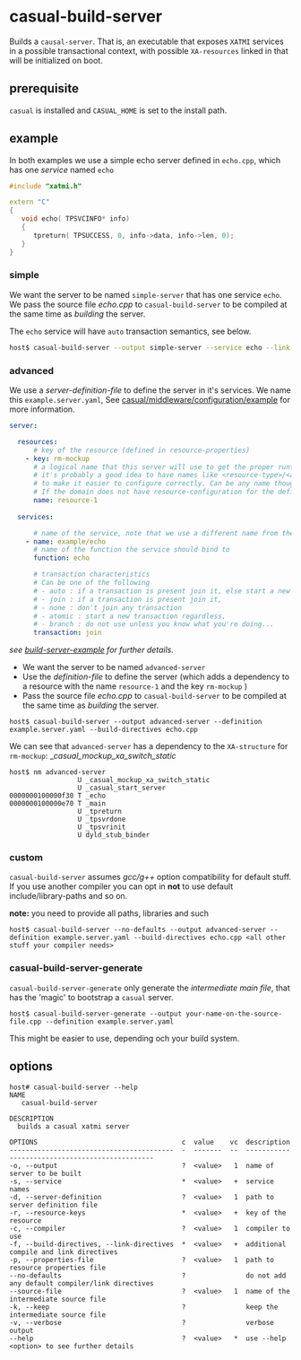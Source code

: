 # casual-build-server

Builds a `causal-server`. That is, an executable that exposes `XATMI` services in a possible transactional context,
with possible `XA-resources` linked in that will be initialized on boot.


## prerequisite

`casual` is installed and `CASUAL_HOME` is set to the install path.


## example

In both examples we use a simple echo server defined in `echo.cpp`, which has one _service_ named `echo`

```cpp
#include "xatmi.h"

extern "C"
{
   void echo( TPSVCINFO* info)
   {
      tpreturn( TPSUCCESS, 0, info->data, info->len, 0);
   }
}

```

### simple

We want the server to be named `simple-server` that has one service `echo`. We pass the source 
file _echo.cpp_ to `casual-build-server` to be compiled at the same time as _building_ the server.

The `echo` service will have `auto` transaction semantics, see below.


```bash
host$ casual-build-server --output simple-server --service echo --link-directives echo.cpp
```

### advanced

We use a _server-definition-file_ to define the server in it's services. We name this `example.server.yaml`, 
See [casual/middleware/configuration/example](../../../configuration/example/readme.md) for more information.

```yaml
server:

  resources:
      # key of the resource (defined in resource-properties)
    - key: rm-mockup
      # a logical name that this server will use to get the proper runtime configuration.
      # it's probably a good idea to have names like <resource-type>/<application>, ex: db/my-application
      # to make it easier to configure correctly. Can be any name though.
      # If the domain does not have resource-configuration for the defined name, the server will not boot.
      name: resource-1
      
  services:

      # name of the service, note that we use a different name from the function name
    - name: example/echo
      # name of the function the service should bind to
      function: echo

      # transaction characteristics
      # Can be one of the following
      # - auto : if a transaction is present join it, else start a new one (default)
      # - join : if a transaction is present join it,
      # - none : don't join any transaction
      # - atomic : start a new transaction regardless.
      # - branch : do not use unless you know what you're doing...
      transaction: join
```

_see [build-server-example](../../../configuration/example/build/server.yaml) for further details._


* We want the server to be named `advanced-server`
* Use the _definition-file_ to define the server (which adds a dependency to a resource with the name `resource-1` and the key `rm-mockup` )
* Pass the source file _echo.cpp_ to `casual-build-server` to be compiled at the same time as _building_ the server.

```shell
host$ casual-build-server --output advanced-server --definition example.server.yaml --build-directives echo.cpp 
```

We can see that `advanced-server` has a dependency to the `XA-structure` for `rm-mockup`: __casual_mockup_xa_switch_static_

```shell
host$ nm advanced-server 
                 U _casual_mockup_xa_switch_static
                 U _casual_start_server
0000000100000f30 T _echo
0000000100000e70 T _main
                 U _tpreturn
                 U _tpsvrdone
                 U _tpsvrinit
                 U dyld_stub_binder
``` 

### custom

`casual-build-server` assumes _gcc/g++_ option compatibility for default stuff. If you use another compiler you can
opt in **not** to use default include/library-paths and so on.

**note:** you need to provide all paths, libraries and such 

```shell
host$ casual-build-server --no-defaults --output advanced-server --definition example.server.yaml --build-directives echo.cpp <all other stuff your compiler needs>
```

### casual-build-server-generate

`casual-build-server-generate` only generate the _intermediate main file_, that has the 'magic' to bootstrap a `casual` server.

```shell
host$ casual-build-server-generate --output your-name-on-the-source-file.cpp --definition example.server.yaml
```

This might be easier to use, depending och your build system.

## options

```shell
host# casual-build-server --help
NAME
   casual-build-server

DESCRIPTION
  builds a casual xatmi server

OPTIONS                                    c  value    vc  description
-----------------------------------------  -  -------  --  -----------------------------------------------
-o, --output                               ?  <value>   1  name of server to be built
-s, --service                              *  <value>   +  service names
-d, --server-definition                    ?  <value>   1  path to server definition file
-r, --resource-keys                        *  <value>   +  key of the resource
-c, --compiler                             ?  <value>   1  compiler to use
-f, --build-directives, --link-directives  *  <value>   +  additional compile and link directives
-p, --properties-file                      ?  <value>   1  path to resource properties file
--no-defaults                              ?               do not add any default compiler/link directives
--source-file                              ?  <value>   1  name of the intermediate source file
-k, --keep                                 ?               keep the intermediate source file
-v, --verbose                              ?               verbose output
--help                                     ?  <value>   *  use --help <option> to see further details

```